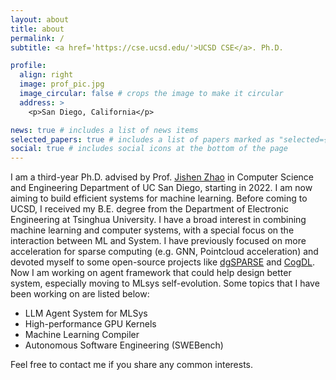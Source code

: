 ```yaml
---
layout: about
title: about
permalink: /
subtitle: <a href='https://cse.ucsd.edu/'>UCSD CSE</a>. Ph.D.

profile:
  align: right
  image: prof_pic.jpg
  image_circular: false # crops the image to make it circular
  address: >
    <p>San Diego, California</p>

news: true # includes a list of news items
selected_papers: true # includes a list of papers marked as "selected={true}"
social: true # includes social icons at the bottom of the page
---
```


I am a third-year Ph.D. advised by Prof. [Jishen Zhao](https://cseweb.ucsd.edu/~jzhao/) in Computer Science and Engineering Department of UC San Diego, starting in 2022. I am now aiming to build efficient systems for machine learning. Before coming to UCSD, I received my B.E. degree from the Department of Electronic Engineering at Tsinghua University.
I have a broad interest in combining machine learning and computer systems, with a special focus on the interaction between ML and System. I have previously focused on more acceleration for sparse computing (e.g. GNN, Pointcloud acceleration) and devoted myself to some open-source projects like [dgSPARSE](https://dgsparse.github.io/) and [CogDL](https://cogdl.ai/). Now I am working on agent framework that could help design better system, especially moving to MLsys self-evolution. Some topics that I have been working on are listed below:

- LLM Agent System for MLSys
- High-performance GPU Kernels
- Machine Learning Compiler
- Autonomous Software Engineering (SWEBench)

Feel free to contact me if you share any common interests.
